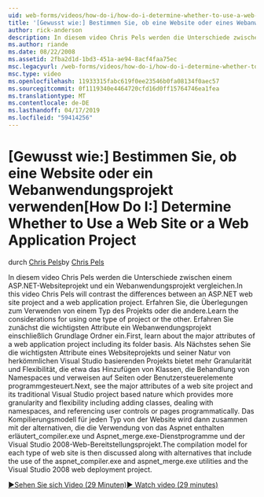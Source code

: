 ```yaml
---
uid: web-forms/videos/how-do-i/how-do-i-determine-whether-to-use-a-web-site-or-a-web-application-project
title: '[Gewusst wie:] Bestimmen Sie, ob eine Website oder eines Webanwendungsprojekts mit | Microsoft-Dokumentation'
author: rick-anderson
description: In diesem video Chris Pels werden die Unterschiede zwischen einem ASP.NET-Websiteprojekt und ein Webanwendungsprojekt vergleichen. Erfahren Sie, die Überlegungen zur Verwendung von...
ms.author: riande
ms.date: 08/22/2008
ms.assetid: 2fba2d1d-1bd3-451a-ae94-8acf4faa75ec
msc.legacyurl: /web-forms/videos/how-do-i/how-do-i-determine-whether-to-use-a-web-site-or-a-web-application-project
msc.type: video
ms.openlocfilehash: 11933315fabc619f0ee23546b0fa08134f0aec57
ms.sourcegitcommit: 0f1119340e4464720cfd16d0ff15764746ea1fea
ms.translationtype: MT
ms.contentlocale: de-DE
ms.lasthandoff: 04/17/2019
ms.locfileid: "59414256"
---
```

# <a name="how-do-i-determine-whether-to-use-a-web-site-or-a-web-application-project"></a><span data-ttu-id="91d4e-104">[Gewusst wie:] Bestimmen Sie, ob eine Website oder ein Webanwendungsprojekt verwenden</span><span class="sxs-lookup"><span data-stu-id="91d4e-104">[How Do I:] Determine Whether to Use a Web Site or a Web Application Project</span></span>

<span data-ttu-id="91d4e-105">durch [Chris Pels](https://twitter.com/chrispels)</span><span class="sxs-lookup"><span data-stu-id="91d4e-105">by [Chris Pels](https://twitter.com/chrispels)</span></span>

<span data-ttu-id="91d4e-106">In diesem video Chris Pels werden die Unterschiede zwischen einem ASP.NET-Websiteprojekt und ein Webanwendungsprojekt vergleichen.</span><span class="sxs-lookup"><span data-stu-id="91d4e-106">In this video Chris Pels will contrast the differences between an ASP.NET web site project and a web application project.</span></span> <span data-ttu-id="91d4e-107">Erfahren Sie, die Überlegungen zum Verwenden von einem Typ des Projekts oder die andere.</span><span class="sxs-lookup"><span data-stu-id="91d4e-107">Learn the considerations for using one type of project or the other.</span></span> <span data-ttu-id="91d4e-108">Erfahren Sie zunächst die wichtigsten Attribute ein Webanwendungsprojekt einschließlich Grundlage Ordner ein.</span><span class="sxs-lookup"><span data-stu-id="91d4e-108">First, learn about the major attributes of a web application project including its folder basis.</span></span> <span data-ttu-id="91d4e-109">Als Nächstes sehen Sie die wichtigsten Attribute eines Websiteprojekts und seiner Natur von herkömmlichen Visual Studio basierenden Projekts bietet mehr Granularität und Flexibilität, die etwa das Hinzufügen von Klassen, die Behandlung von Namespaces und verweisen auf Seiten oder Benutzersteuerelemente programmgesteuert.</span><span class="sxs-lookup"><span data-stu-id="91d4e-109">Next, see the major attributes of a web site project and its traditional Visual Studio project based nature which provides more granularity and flexibility including adding classes, dealing with namespaces, and referencing user controls or pages programmatically.</span></span> <span data-ttu-id="91d4e-110">Das Kompilierungsmodell für jeden Typ von der Website wird dann zusammen mit der alternativen, die die Verwendung von das Aspnet enthalten erläutert\_compiler.exe und Aspnet\_merge.exe-Dienstprogramme und der Visual Studio 2008-Web-Bereitstellungsprojekt.</span><span class="sxs-lookup"><span data-stu-id="91d4e-110">The compilation model for each type of web site is then discussed along with alternatives that include the use of the aspnet\_compiler.exe and aspnet\_merge.exe utilities and the Visual Studio 2008 web deployment project.</span></span>

[<span data-ttu-id="91d4e-111">&#9654;Sehen Sie sich Video (29 Minuten)</span><span class="sxs-lookup"><span data-stu-id="91d4e-111">&#9654; Watch video (29 minutes)</span></span>](https://channel9.msdn.com/Blogs/ASP-NET-Site-Videos/how-do-i-determine-whether-to-use-a-web-site-or-a-web-application-project)

